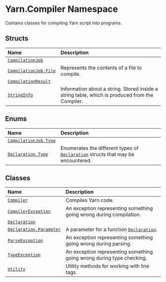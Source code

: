 # Yarn.Compiler Namespace

Contains classes for compiling Yarn script into programs.

## Structs

| Name | Description |
| :--- | :--- |
| [`CompilationJob`](compilationjob/) |  |
| [`CompilationJob.File`](compilationjob.file/) | Represents the contents of a file to compile. |
| [`CompilationResult`](compilationresult/) |  |
| [`StringInfo`](stringinfo/) | Information about a string. Stored inside a string table, which is produced from the Compiler. |

## Enums

| Name | Description |
| :--- | :--- |
| [`CompilationJob.Type`](compilationjob.type/) |  |
| [`Declaration.Type`](declaration.type/) | Enumerates the different types of [`Declaration`](declaration/) structs that may be encountered. |

## Classes

| Name | Description |
| :--- | :--- |
| [`Compiler`](compiler/) | Compiles Yarn code. |
| [`CompilerException`](compilerexception/) | An exception representing something going wrong during compilation. |
| [`Declaration`](declaration/) |  |
| [`Declaration.Parameter`](declaration.parameter/) | A parameter for a function [`Declaration`](declaration/). |
| [`ParseException`](parseexception.md) | An exception representing something going wrong during parsing. |
| [`TypeException`](typeexception.md) | An exception representing something going wrong during type checking. |
| [`Utility`](utility/) | Utility methods for working with line tags. |

